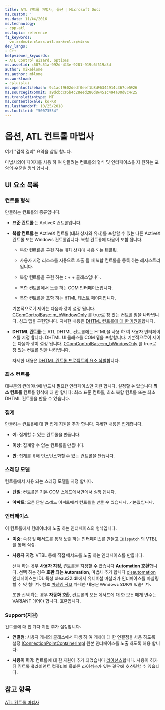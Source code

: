 ```yaml
---
title: ATL 컨트롤 마법사, 옵션 | Microsoft Docs
ms.custom: ''
ms.date: 11/04/2016
ms.technology:
- cpp-atl
ms.topic: reference
f1_keywords:
- vc.codewiz.class.atl.control.options
dev_langs:
- C++
helpviewer_keywords:
- ATL Control Wizard, options
ms.assetid: 4607c51a-992d-433e-9281-919c6f519a3d
author: mikeblome
ms.author: mblome
ms.workload:
- cplusplus
ms.openlocfilehash: 9c1acf9602dedf0eef1b8d96344914c367ce5926
ms.sourcegitcommit: a9dcbcc85b4c28eed280d8e451c494a00d8c4c25
ms.translationtype: MT
ms.contentlocale: ko-KR
ms.lasthandoff: 10/25/2018
ms.locfileid: "50073554"
---
```

# <a name="options-atl-control-wizard"></a>옵션, ATL 컨트롤 마법사

여기 "검색 결과" 요약을 삽입 합니다.

마법사의이 페이지를 사용 하 여 만들려는 컨트롤의 형식 및 인터페이스를 지 원하는 포함의 수준을 정의 합니다.

## <a name="uielement-list"></a>UI 요소 목록

### <a name="control-type"></a>컨트롤 형식

만들려는 컨트롤의 종류입니다.

- **표준 컨트롤**:는 ActiveX 컨트롤입니다.

- **복합 컨트롤**:는 ActiveX 컨트롤 (대화 상자와 유사)를 포함할 수 있는 다른 ActiveX 컨트롤 또는 Windows 컨트롤입니다. 복합 컨트롤에 다음이 포함 됩니다.

   - 복합 컨트롤을 구현 하는 대화 상자에 사용 되는 템플릿.

   - 사용자 지정 리소스를 자동으로 호출 될 때 복합 컨트롤을 등록 하는 레지스트리입니다.

   - 복합 컨트롤을 구현 하는 c + + 클래스입니다.

   - 복합 컨트롤에서 노출 하는 COM 인터페이스입니다.

   - 복합 컨트롤을 포함 하는 HTML 테스트 페이지입니다.

   기본적으로이 제어는 다음과 같이 설정 됩니다. [CComControlBase::m_bWindowOnly](../../atl/reference/ccomcontrolbase-class.md#m_bwindowonly) 를 true로 창 있는 컨트롤 임을 나타냅니다. 싱크 맵을 구현합니다. 자세한 내용은 [DHTML 컨트롤에 대 한 지원을](../../atl/atl-support-for-dhtml-controls.md)합니다.

- **DHTML 컨트롤**:는 ATL DHTML 컨트롤에는 HTML을 사용 하 여 사용자 인터페이스를 지정 합니다. DHTML UI 클래스를 COM 맵을 포함합니다. 기본적으로이 제어는 다음과 같이 설정 됩니다. [CComControlBase::m_bWindowOnly](../../atl/reference/ccomcontrolbase-class.md#m_bwindowonly) 를 true로 창 있는 컨트롤 임을 나타냅니다.

   자세한 내용은 [DHTML 컨트롤 프로젝트의 요소 식별](../../atl/identifying-the-elements-of-the-dhtml-control-project.md)합니다.

### <a name="minimal-control"></a>최소 컨트롤

대부분의 컨테이너에 반드시 필요한 인터페이스만 지원 합니다. 설정할 수 있습니다 **최소 컨트롤** 컨트롤 형식에 대 한 합니다: 최소 표준 컨트롤, 최소 복합 컨트롤 또는 최소 DHTML 컨트롤을 만들 수 있습니다.

### <a name="aggregation"></a>집계

만들려는 컨트롤에 대 한 집계 지원을 추가 합니다. 자세한 내용은 [집계](../../atl/aggregation.md)합니다.

- **예**: 집계할 수 있는 컨트롤을 만듭니다.

- **이상**: 집계할 수 없는 컨트롤을 만듭니다.

- **만**: 집계를 통해 인스턴스화할 수 있는 컨트롤을 만듭니다.

### <a name="threading-model"></a>스레딩 모델

컨트롤에서 사용 되는 스레딩 모델을 지정 합니다.

- **단일**: 컨트롤은 기본 COM 스레드에서만에서 실행 됩니다.

- **아파트**: 모든 단일 스레드 아파트에서 컨트롤을 만들 수 있습니다. 기본값입니다.

### <a name="interface"></a>인터페이스

이 컨트롤에서 컨테이너에 노출 하는 인터페이스의 형식입니다.

- **이중**: 속성 및 메서드를 통해 노출 하는 인터페이스를 만들고 `IDispatch` 의 VTBL를 통해 직접.

- **사용자 지정**: VTBL 통해 직접 메서드를 노출 하는 인터페이스를 만듭니다.

   선택 하는 경우 **사용자 지정**, 컨트롤을 지정할 수 있습니다 **Automation 호환**합니다. 선택 하는 경우 **호환 되는 Automation**, 마법사 추가 합니다 [oleautomation](../../windows/oleautomation.md) 인터페이스는 IDL 특성 oleaut32.dll에서 유니버설 마샬러가 인터페이스를 마샬링할 수 및 합니다. 참조 [마샬링 정보](/windows/desktop/com/marshaling-details) 자세한 내용은 Windows SDK에 있습니다.

   또한 선택 하는 경우 **자동화 호환**, 컨트롤의 모든 메서드에 대 한 모든 매개 변수는 VARIANT 이어야 합니다. 호환입니다.

### <a name="support"></a>Support(지원)

컨트롤에 대 한 기타 지원 추가 설정합니다.

- **연결점**: 사용자 개체의 클래스에서 파생 하 여 개체에 대 한 연결점을 사용 하도록 설정 [IConnectionPointContainerImpl](../../atl/reference/iconnectionpointcontainerimpl-class.md) 원본 인터페이스를 노출 하도록 허용 합니다.

- **사용이 허가**: 컨트롤에 대 한 지원이 추가 되었습니다 [라이선스](/windows/desktop/com/licensing)합니다. 사용이 허가 된 컨트롤 클라이언트 컴퓨터에 올바른 라이선스가 있는 경우에 호스팅할 수 있습니다.

## <a name="see-also"></a>참고 항목

[ATL 컨트롤 마법사](../../atl/reference/atl-control-wizard.md)

